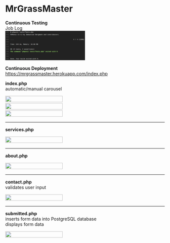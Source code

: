 # MrGrassMaster

<b>Continuous Testing</b><br>
Job Log<br>
<img src="https://github.com/james126/MrGrassMaster/blob/master/screenshots/testlog.JPG" width="50%" height="50%">

<b>Continuous Deployment</b><br>
https://mrgrassmaster.herokuapp.com/index.php

<b>index.php</b><br>
automatic/manual carousel

<img src="https://github.com/james126/Mr-Grass-Master/blob/master/screenshots/index1.jpg" width="60%" height="60%">
<img src="https://github.com/james126/Mr-Grass-Master/blob/master/screenshots/index2.jpg" width="60%" height="60%">
<img src="https://github.com/james126/Mr-Grass-Master/blob/master/screenshots/index3.jpg" width="60%" height="60%">

---
<b>services.php</b>

<img src="https://github.com/james126/Mr-Grass-Master/blob/master/screenshots/services.jpg" width="60%" height="60%">  

---  
<b>about.php</b>

<img src="https://github.com/james126/Mr-Grass-Master/blob/master/screenshots/about.png" width="60%" height="60%">  

---   
<b>contact.php</b><br>
validates user input

<img src="https://github.com/james126/Mr-Grass-Master/blob/master/screenshots/contact.png" width="60%" height="60%">  

---
<b>submitted.php</b><br>
inserts form data into PostgreSQL database<br>
displays form data

<img src="https://github.com/james126/Mr-Grass-Master/blob/master/screenshots/s.png" width="60%" height="60%">
